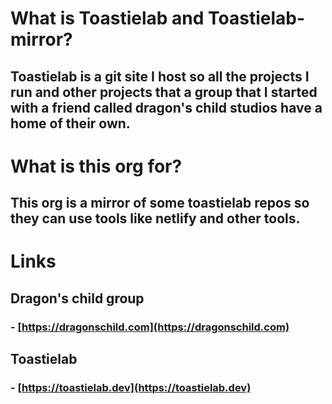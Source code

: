 # What is Toastielab and Toastielab-mirror?
## Toastielab is a git site I host so all the projects I run and other projects that a group that I started with a friend called dragon's child studios have a home of their own.

# What is this org for?
## This org is a mirror of some toastielab repos so they can use tools like netlify and other tools.

# Links

## Dragon's child group
###  - [https://dragonschild.com](https://dragonschild.com)

## Toastielab
###  - [https://toastielab.dev](https://toastielab.dev)
